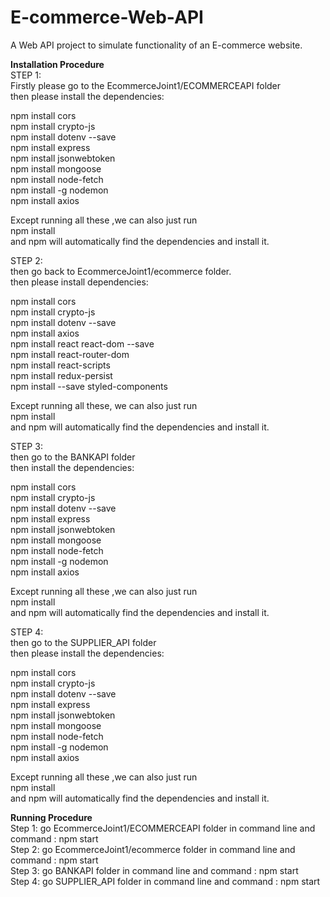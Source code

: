 # E-commerce-Web-API
A Web API project to simulate functionality of an E-commerce website.

**Installation Procedure**  
STEP 1:  
Firstly please go to the EcommerceJoint1/ECOMMERCEAPI folder  
then please install the dependencies:  
  
npm install cors  
npm install crypto-js  
npm install dotenv --save  
npm install express  
npm install jsonwebtoken  
npm install mongoose  
npm install node-fetch  
npm install -g nodemon  
npm install axios  
  
Except running all these ,we can also just run  
npm install  
and npm will automatically find the dependencies and install it.  
  
STEP 2:  
then go back to EcommerceJoint1/ecommerce folder.  
then please install dependencies:  
  
npm install cors  
npm install crypto-js  
npm install dotenv --save  
npm install axios  
npm install react react-dom --save  
npm install react-router-dom  
npm install react-scripts  
npm install redux-persist  
npm install --save styled-components  
  
Except running all these, we can also just run  
npm install  
and npm will automatically find the dependencies and install it.  
  
STEP 3:  
then go to the BANKAPI folder  
then install the dependencies:  
  
npm install cors  
npm install crypto-js  
npm install dotenv --save  
npm install express  
npm install jsonwebtoken  
npm install mongoose  
npm install node-fetch  
npm install -g nodemon  
npm install axios  
  
Except running all these ,we can also just run   
npm install  
and npm will automatically find the dependencies and install it.  
  
STEP 4:  
then go to the SUPPLIER_API folder  
then please install the dependencies:  
  
npm install cors  
npm install crypto-js  
npm install dotenv --save  
npm install express  
npm install jsonwebtoken  
npm install mongoose  
npm install node-fetch  
npm install -g nodemon  
npm install axios  
  
Except running all these ,we can also just run   
npm install  
and npm will automatically find the dependencies and install it.  
  
   
**Running Procedure**  
Step 1: go EcommerceJoint1/ECOMMERCEAPI folder in command line and command : npm start  
Step 2: go EcommerceJoint1/ecommerce folder  in command line and command : npm start  
Step 3: go BANKAPI folder in command line and command : npm start  
Step 4: go SUPPLIER_API folder in command line and command : npm start  


